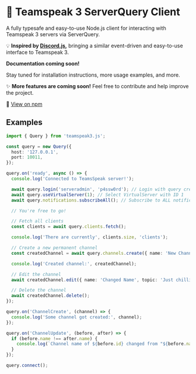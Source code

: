 # 🚀 Teamspeak 3 ServerQuery Client

A fully typesafe and easy-to-use Node.js client for interacting with Teamspeak 3 servers via ServerQuery.

💡 **Inspired by [Discord.js](https://discord.js.org/),** bringing a similar event-driven and easy-to-use interface to Teamspeak 3.

**Documentation coming soon!**

Stay tuned for installation instructions, more usage examples, and more.

✨ **More features are coming soon!** Feel free to contribute and help improve the project.

🔗 [View on npm](https://www.npmjs.com/package/teamspeak3.js)

## Examples

```typescript
import { Query } from 'teamspeak3.js';

const query = new Query({
  host: '127.0.0.1',
  port: 10011,
});

query.on('ready', async () => {
  console.log('Connected to TeamsSpeak server!');

  await query.login('serveradmin', 'p4ssw0rd'); // Login with query credentials
  await query.useVirtualServer(1); // Select VirtualServer with ID 1
  await query.notifications.subscribeAll(); // Subscribe to ALL notifications (channelcreated, clientmoved, ...)

  // You're free to go!

  // Fetch all clients
  const clients = await query.clients.fetch();

  console.log('There are currently', clients.size, 'clients');

  // Create a new permanent channel
  const createdChannel = await query.channels.create({ name: 'New Channel', type: 'permanent' });

  console.log('Created channel:', createdChannel);

  // Edit the channel
  await createdChannel.edit({ name: 'Changed Name', topic: 'Just chilling' });

  // Delete the channel
  await createdChannel.delete();
});

query.on('ChannelCreate', (channel) => {
  console.log('Some channel got created:', channel);
});

query.on('ChannelUpdate', (before, after) => {
  if (before.name !== after.name) {
    console.log(`Channel name of ${before.id} changed from "${before.name}" to "${after.name}"`);
  }
});

query.connect();
```
